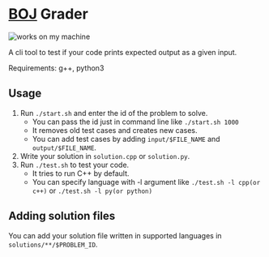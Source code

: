 # [BOJ](https://www.acmicpc.net/) Grader

![works on my machine](<https://img.shields.io/badge/%C2%AF%5C__(%E3%83%84)__%2F%C2%AF%20works-on%20my%20machine-black>)

A cli tool to test if your code prints expected output as a given input.

Requirements: g++, python3

## Usage

1. Run `./start.sh` and enter the id of the problem to solve.
   - You can pass the id just in command line like `./start.sh 1000`
   - It removes old test cases and creates new cases.
   - You can add test cases by adding `input/$FILE_NAME` and `output/$FILE_NAME`.
2. Write your solution in `solution.cpp` or `solution.py`.
3. Run `./test.sh` to test your code.
   - It tries to run C++ by default.
   - You can specify language with -l argument like `./test.sh -l cpp(or c++)` or `./test.sh -l py(or python)`

## Adding solution files

You can add your solution file written in supported languages in `solutions/**/$PROBLEM_ID`.
